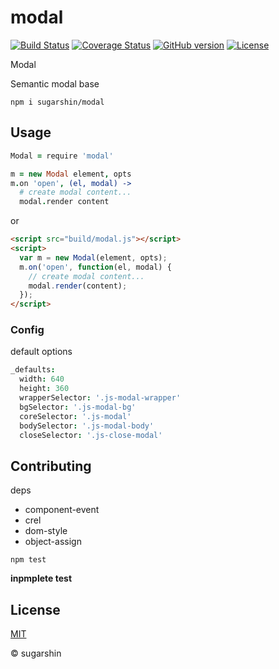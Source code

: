 # modal

[![Build Status](https://travis-ci.org/sugarshin/modal.svg?branch=master)](https://travis-ci.org/sugarshin/modal) [![Coverage Status](https://coveralls.io/repos/sugarshin/modal/badge.svg)](https://coveralls.io/r/sugarshin/modal) [![GitHub version](https://badge.fury.io/gh/sugarshin%2Fmodal.svg)](http://badge.fury.io/gh/sugarshin%2Fmodal) [![License](http://img.shields.io/:license-mit-blue.svg)](http://sugarshin.mit-license.org/)

Modal

Semantic modal base

```shell
npm i sugarshin/modal
```

## Usage

```coffeescript
Modal = require 'modal'

m = new Modal element, opts
m.on 'open', (el, modal) ->
  # create modal content...
  modal.render content
```

or

```html
<script src="build/modal.js"></script>
<script>
  var m = new Modal(element, opts);
  m.on('open', function(el, modal) {
    // create modal content...
    modal.render(content);
  });
</script>
```

### Config

default options

```coffeescript
_defaults:
  width: 640
  height: 360
  wrapperSelector: '.js-modal-wrapper'
  bgSelector: '.js-modal-bg'
  coreSelector: '.js-modal'
  bodySelector: '.js-modal-body'
  closeSelector: '.js-close-modal'
```

## Contributing

deps

* component-event
* crel
* dom-style
* object-assign

```shell
npm test
```

**inpmplete test**

## License

[MIT](http://sugarshin.mit-license.org/)

© sugarshin
